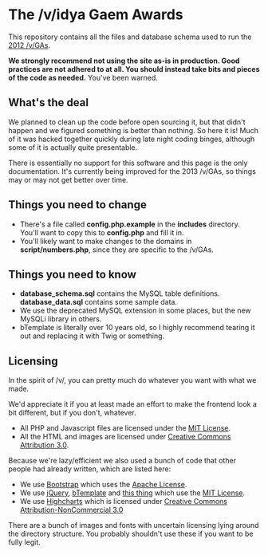 # The /v/idya Gaem Awards

This repository contains all the files and database schema used to run the [2012 /v/GAs](http://2012.vidyagaemawards.com).

**We strongly recommend not using the site as-is in production. Good practices are not adhered to at all. You should instead take bits and pieces of the code as needed.** You've been warned.

## What's the deal

We planned to clean up the code before open sourcing it, but that didn't happen and we figured something is better than nothing. So here it is! Much of it was hacked together quickly during late night coding binges, although some of it is actually quite presentable.

There is essentially no support for this software and this page is the only documentation. It's currently being improved for the 2013 /v/GAs, so things may or may not get better over time.

## Things you need to change

 * There's a file called **config.php.example** in the **includes** directory. You'll want to copy this to **config.php** and fill it in.
 * You'll likely want to make changes to the domains in **script/numbers.php**, since they are specific to the /v/GAs.

## Things you need to know

 * **database_schema.sql** contains the MySQL table definitions. **database_data.sql** contains some sample data.
 * We use the deprecated MySQL extension in some places, but the new MySQLi library in others.
 * bTemplate is literally over 10 years old, so I highly recommend tearing it out and replacing it with Twig or something.

## Licensing

In the spirit of /v/, you can pretty much do whatever you want with what we made.

We'd appreciate it if you at least made an effort to make the frontend look a bit different, but if you don't, whatever.

 * All PHP and Javascript files are licensed under the [MIT License](http://opensource.org/licenses/MIT).
 * All the HTML and images are licensed under [Creative Commons Attribution 3.0](http://creativecommons.org/licenses/by/3.0/deed.en_GB).

Because we're lazy/efficient we also used a bunch of code that other people had already written, which are listed here:

 * We use [Bootstrap](http://getbootstrap.com/) which uses the [Apache License](https://github.com/twbs/bootstrap/blob/master/LICENSE).
 * We use [jQuery](https://jquery.org/), [bTemplate](http://www.massassi.com/bTemplate/) and [this thing](http://forums.steampowered.com/forums/showthread.php?t=1430511) which use the [MIT License](http://opensource.org/licenses/MIT).
 * We use [Highcharts](http://www.highcharts.com/products/highcharts) which is licensed under [Creative Commons Attribution-NonCommercial 3.0](http://shop.highsoft.com/highcharts.html)

There are a bunch of images and fonts with uncertain licensing lying around the directory structure. You probably shouldn't use these if you want to be fully legit.